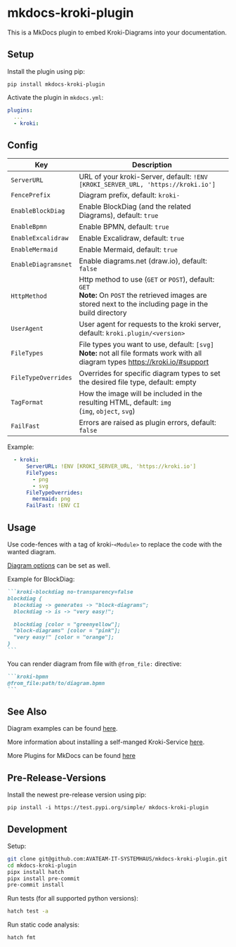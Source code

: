 # mkdocs-kroki-plugin

This is a MkDocs plugin to embed Kroki-Diagrams into your documentation.

## Setup

Install the plugin using pip:

`pip install mkdocs-kroki-plugin`

Activate the plugin in `mkdocs.yml`:

```yaml
plugins:
  ...
  - kroki:
```

## Config

| Key | Description |
|---|---|
| `ServerURL` | URL of your kroki-Server, default: `!ENV [KROKI_SERVER_URL, 'https://kroki.io']` |
| `FencePrefix` | Diagram prefix, default: `kroki-` |
| `EnableBlockDiag` | Enable BlockDiag (and the related Diagrams), default: `true` |
| `EnableBpmn` | Enable BPMN, default: `true` |
| `EnableExcalidraw` | Enable Excalidraw, default: `true` |
| `EnableMermaid` | Enable Mermaid, default: `true` |
| `EnableDiagramsnet` | Enable diagrams.net (draw.io), default: `false` |
| `HttpMethod` | Http method to use (`GET` or `POST`), default: `GET`<br>__Note:__ On `POST` the retrieved images are stored next to the including page in the build directory |
| `UserAgent` | User agent for requests to the kroki server, default: `kroki.plugin/<version>`  |
| `FileTypes` | File types you want to use, default: `[svg]`<br>__Note:__ not all file formats work with all diagram types <https://kroki.io/#support>  |
| `FileTypeOverrides` | Overrides for specific diagram types to set the desired file type, default: empty |
| `TagFormat` | How the image will be included in the resulting HTML, default: `img`<br>(`img`, `object`, `svg`) |
| `FailFast` | Errors are raised as plugin errors, default: `false` |

Example:
```yaml
  - kroki:
      ServerURL: !ENV [KROKI_SERVER_URL, 'https://kroki.io']
      FileTypes:
        - png
        - svg
      FileTypeOverrides:
        mermaid: png
      FailFast: !ENV CI
```

## Usage

Use code-fences with a tag of kroki-`<Module>` to replace the code with the wanted diagram.

[Diagram options](https://docs.kroki.io/kroki/setup/diagram-options/) can be set as well.

Example for BlockDiag:

````markdown
```kroki-blockdiag no-transparency=false
blockdiag {
  blockdiag -> generates -> "block-diagrams";
  blockdiag -> is -> "very easy!";

  blockdiag [color = "greenyellow"];
  "block-diagrams" [color = "pink"];
  "very easy!" [color = "orange"];
}
```
````

You can render diagram from file with `@from_file:` directive:

````markdown
```kroki-bpmn
@from_file:path/to/diagram.bpmn
```
````

## See Also

Diagram examples can be found [here](https://kroki.io/examples.html).

More information about installing a self-manged Kroki-Service [here](https://docs.kroki.io/kroki/setup/install/).

More Plugins for MkDocs can be found [here](http://www.mkdocs.org/user-guide/plugins/)

## Pre-Release-Versions

Install the newest pre-release version using pip:

`pip install -i https://test.pypi.org/simple/ mkdocs-kroki-plugin`


## Development

Setup:

```sh
git clone git@github.com:AVATEAM-IT-SYSTEMHAUS/mkdocs-kroki-plugin.git
cd mkdocs-kroki-plugin
pipx install hatch
pipx install pre-commit
pre-commit install
```

Run tests (for all supported python versions):

```sh
hatch test -a
```

Run static code analysis:

```sh
hatch fmt
```
